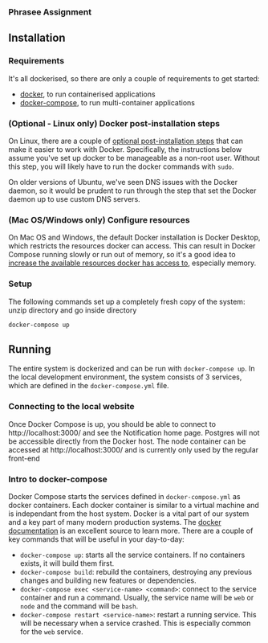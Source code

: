 ### Phrasee Assignment

## Installation
### Requirements
It's all dockerised, so there are only a couple of requirements to get started:
- [docker](https://docs.docker.com/get-docker/), to run containerised applications
- [docker-compose](https://docs.docker.com/compose/install/), to run multi-container applications

### (Optional - Linux only) Docker post-installation steps

On Linux, there are a couple of [optional post-installation steps](https://docs.docker.com/engine/install/linux-postinstall/) that can make it easier to work with Docker. Specifically, the instructions below assume you've set up docker to be manageable as a non-root user. Without this step, you will likely have to run the docker commands with `sudo`.

On older versions of Ubuntu, we've seen DNS issues with the Docker daemon, so it would be prudent to run through the step that set the Docker daemon up to use custom DNS servers.

### (Mac OS/Windows only) Configure resources

On Mac OS and Windows, the default Docker installation is Docker Desktop, which restricts the resources docker can access. This can result in Docker Compose running slowly or run out of memory, so it's a good idea to [increase the available resources docker has access to](https://docs.docker.com/docker-for-mac/#resources), especially memory.


### Setup

The following commands set up a completely fresh copy of the system:
unzip directory and go inside directory
```
docker-compose up
```

## Running

The entire system is dockerized and can be run with `docker-compose up`.
In the local development environment, the system consists of 3 services, which
are defined in the `docker-compose.yml` file.


### Connecting to the local website

Once Docker Compose is up, you should be able to connect to
http://localhost:3000/ and see the Notification home page. 
Postgres will not be accessible directly from the Docker host. 
The node container can be accessed at http://localhost:3000/ and is 
currently only used by the regular front-end

### Intro to docker-compose

Docker Compose starts the services defined in `docker-compose.yml` as docker
containers. Each docker container is similar to a virtual machine and is
independant from the host system. Docker is a vital part of our system and a
key part of many modern production systems. The
[docker documentation](https://docs.docker.com/) is an excellent source to
learn more. There are a couple of key commands that will be useful in your
day-to-day:

- `docker-compose up`: starts all the service containers. If no containers exists, it will build them first.
- `docker-compose build`: rebuild the containers, destroying any previous changes and building new features or dependencies.
- `docker-compose exec <service-name> <command>`: connect to the service container and run a command. Usually, the service name will be `web` or `node` and the command will be `bash`.
- `docker-compose restart <service-name>`: restart a running service. This will be necessary when a service crashed. This is especially common for the `web` service.



